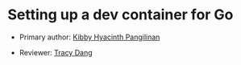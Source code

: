 # Setting up a dev container for Go

* Primary author: [Kibby Hyacinth Pangilinan](https://github.com/hyacinp)

* Reviewer: [Tracy Dang](https://github.com/tmndang)